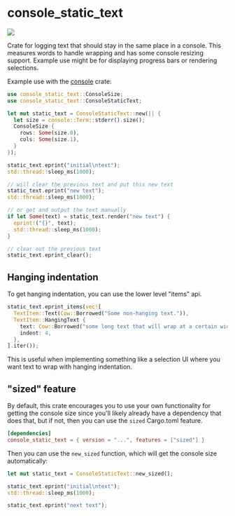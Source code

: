 # console_static_text

[![](https://img.shields.io/crates/v/console_static_text.svg)](https://crates.io/crates/console_static_text)

Crate for logging text that should stay in the same place in a console. This measures words to handle wrapping and has some console resizing support. Example use might be for displaying progress bars or rendering selections.

Example use with the [console](https://crates.io/crates/console) crate:

```rs
use console_static_text::ConsoleSize;
use console_static_text::ConsoleStaticText;

let mut static_text = ConsoleStaticText::new(|| {
  let size = console::Term::stderr().size();
  ConsoleSize {
    rows: Some(size.0),
    cols: Some(size.1),
  }
});

static_text.eprint("initial\ntext");
std::thread::sleep_ms(1000);

// will clear the previous text and put this new text
static_text.eprint("new text");
std::thread::sleep_ms(1000);

// or get and output the text manually
if let Some(text) = static_text.render("new text") {
  eprint!("{}", text);
  std::thread::sleep_ms(1000);
}

// clear out the previous text
static_text.eprint_clear();
```

## Hanging indentation

To get hanging indentation, you can use the lower level "items" api.

```rs
static_text.eprint_items(vec![
  TextItem::Text(Cow::Borrowed("Some non-hanging text.")),
  TextItem::HangingText {
    text: Cow::Borrowed("some long text that will wrap at a certain width"),
    indent: 4,
  },
].iter());
```

This is useful when implementing something like a selection UI where you want text to wrap with hanging indentation.

## "sized" feature

By default, this crate encourages you to use your own functionality for getting the console size since you'll likely already have a dependency that does that, but if not, then you can use the `sized` Cargo.toml feature.

```toml
[dependencies]
console_static_text = { version = "...", features = ["sized"] }
```

Then you can use the `new_sized` function, which will get the console size automatically:

```rs
let mut static_text = ConsoleStaticText::new_sized();

static_text.eprint("initial\ntext");
std::thread::sleep_ms(1000);

static_text.eprint("next text");
```
